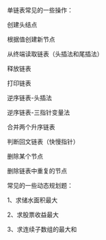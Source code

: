                                                                                                                                                                                                                                                                                                                                                                                                                                                                                                                                                                                                                                                                                                                                                                                                                                                                                                                                                                                                                                                                 单链表常见的一些操作：

创建头结点

根据值创建新节点

从终端读取链表（头插法和尾插法）

释放链表

打印链表

逆序链表-头插法

逆序链表-三指针变量法

合并两个升序链表

判断回文链表（快慢指针）

删除某个节点

删除链表中重复的节点


常见的一些动态规划题：

 1、求储水面积最大
 
 2、求股票收益最大
 
 3、求连续子数组的最大和
 
